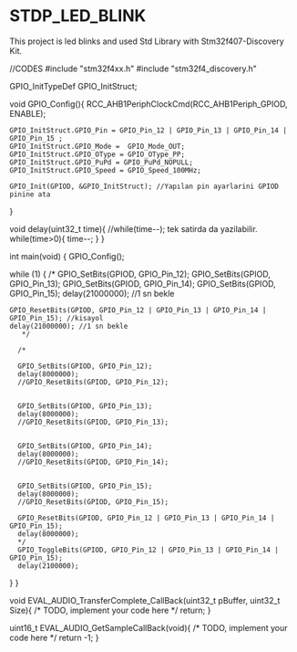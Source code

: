 # STDP_LED_BLINK
This project is led blinks and  used Std Library with Stm32f407-Discovery Kit.

//CODES
#include "stm32f4xx.h"
#include "stm32f4_discovery.h"

GPIO_InitTypeDef GPIO_InitStruct;

void GPIO_Config(){
	RCC_AHB1PeriphClockCmd(RCC_AHB1Periph_GPIOD, ENABLE);


	GPIO_InitStruct.GPIO_Pin = GPIO_Pin_12 | GPIO_Pin_13 | GPIO_Pin_14 | GPIO_Pin_15 ;
	GPIO_InitStruct.GPIO_Mode =  GPIO_Mode_OUT;
	GPIO_InitStruct.GPIO_OType = GPIO_OType_PP;
	GPIO_InitStruct.GPIO_PuPd = GPIO_PuPd_NOPULL;
	GPIO_InitStruct.GPIO_Speed = GPIO_Speed_100MHz;

	GPIO_Init(GPIOD, &GPIO_InitStruct); //Yapılan pin ayarlarini GPIOD pinine ata
}

void delay(uint32_t time){
	//while(time--); tek satirda da yazilabilir.
	while(time>0){
		time--;
	}
}

int main(void)
{
	GPIO_Config();

  while (1)
  {
	  /*
	GPIO_SetBits(GPIOD, GPIO_Pin_12);
	GPIO_SetBits(GPIOD, GPIO_Pin_13);
	GPIO_SetBits(GPIOD, GPIO_Pin_14);
	GPIO_SetBits(GPIOD, GPIO_Pin_15);
	delay(21000000); //1 sn bekle

	GPIO_ResetBits(GPIOD, GPIO_Pin_12 | GPIO_Pin_13 | GPIO_Pin_14 | GPIO_Pin_15); //kisayol
	delay(21000000); //1 sn bekle
	   */

	  /*

	  GPIO_SetBits(GPIOD, GPIO_Pin_12);
	  delay(8000000);
	  //GPIO_ResetBits(GPIOD, GPIO_Pin_12);


	  GPIO_SetBits(GPIOD, GPIO_Pin_13);
	  delay(8000000);
	  //GPIO_ResetBits(GPIOD, GPIO_Pin_13);


	  GPIO_SetBits(GPIOD, GPIO_Pin_14);
	  delay(8000000);
	  //GPIO_ResetBits(GPIOD, GPIO_Pin_14);


	  GPIO_SetBits(GPIOD, GPIO_Pin_15);
	  delay(8000000);
	  //GPIO_ResetBits(GPIOD, GPIO_Pin_15);

	  GPIO_ResetBits(GPIOD, GPIO_Pin_12 | GPIO_Pin_13 | GPIO_Pin_14 | GPIO_Pin_15);
	  delay(8000000);
	  */
	  GPIO_ToggleBits(GPIOD, GPIO_Pin_12 | GPIO_Pin_13 | GPIO_Pin_14 | GPIO_Pin_15);
	  delay(2100000);

  }
}

void EVAL_AUDIO_TransferComplete_CallBack(uint32_t pBuffer, uint32_t Size){
  /* TODO, implement your code here */
  return;
}

uint16_t EVAL_AUDIO_GetSampleCallBack(void){
  /* TODO, implement your code here */
  return -1;
}
